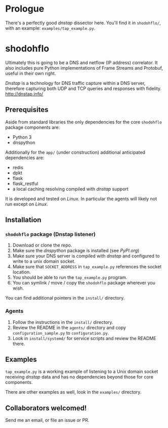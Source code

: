 # Prologue

There's a perfectly good _dnstap_ dissector here. You'll find it in `shodohflo/`, with an example: `examples/tap_example.py`.

# shodohflo

Ultimately this is going to be a DNS and netflow (IP address) correlator. It also includes pure Python implementations of Frame Streams and Protobuf, useful in their own right.

_Dnstap_ is a technology for DNS traffic capture within a DNS server, therefore capturing both UDP and TCP queries and responses with fidelity. http://dnstap.info/

## Prerequisites

Aside from standard libraries the only dependencies for the core `shodohflo` package components are:

* Python 3
* dnspython

Additionally for the `app/` (under construction) additional anticipated dependencies are:

* redis
* dpkt
* flask
* flask_restful
* a local caching resolving compiled with _dnstap_ support

It is developed and tested on _Linux_. In particular the agents will likely not run except on _Linux_.

## Installation

### `shodohflo` package (Dnstap listener)

1. Download or clone the repo.
1. Make sure the _dnspython_ package is installed (see _PyPI.org_)
1. Make sure your DNS server is compiled with _dnstap_ and configured to write to a unix domain socket.
1. Make sure that `SOCKET_ADDRESS` in `tap_example.py` references the socket location.
1. You should be able to run the `tap_example.py` program.
1. You can symlink / move / copy the `shodohflo` package wherever you wish.

You can find additional pointers in the `install/` directory.

### Agents

1. Follow the instructions in the `install/` directory.
1. Review the README in the `agents/` directory and copy `configuration_sample.py` to `configuration.py`.
1. Look in `install/systemd/` for service scripts and review the README there.

## Examples

`tap_example.py` is a working example of listening to a Unix domain socket receiving _dnstap_ data and
has no dependencies beyond those for core components.

There are other examples as well, look in the `examples/` directory.

## Collaborators welcomed!

Send me an email, or file an issue or PR.
